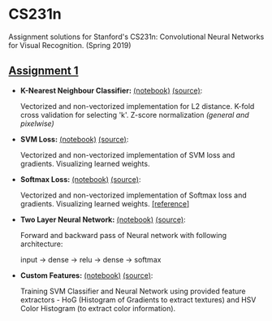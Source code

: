 # CS231n
Assignment solutions for Stanford's CS231n: Convolutional Neural Networks for Visual Recognition. (Spring 2019)

## [Assignment 1](http://cs231n.github.io/assignments2019/assignment1/)
  - **K-Nearest Neighbour Classifier:** [(notebook)](../master/assignment1/knn.ipynb)  [(source)](../master/assignment1/cs231n/classifiers/k_nearest_neighbor.py): 
    
    Vectorized and non-vectorized implementation for L2 distance. K-fold cross validation for selecting 'k'.  Z-score normalization _(general and pixelwise)_

  - **SVM Loss:** [(notebook)](../master/assignment1/svm.ipynb) [(source)](../master/assignment1/cs231n/classifiers/linear_svm.py): 
    
    Vectorized and non-vectorized implementation of SVM loss and gradients. Visualizing learned weights. 

  - **Softmax Loss:** [(notebook)](../master/assignment1/softmax.ipynb) [(source)](../master/assignment1/cs231n/classifiers/softmax.py): 
    
    Vectorized and non-vectorized implementation of Softmax loss and gradients. Visualizing learned weights. [[reference]](https://eli.thegreenplace.net/2016/the-softmax-function-and-its-derivative/)

  - **Two Layer Neural Network:** [(notebook)](../master/assignment1/two_layer_net.ipynb) [(source)](../master/assignment1/cs231n/classifiers/neural_net.py): 
    
    Forward and backward pass of Neural network with following architecture:
    
    input &rarr; dense &rarr; relu &rarr; dense &rarr; softmax

  - **Custom Features:** [(notebook)](../master/assignment1/features.ipynb) [(source)](../master/assignment1/cs231n/features.py): 
    
    Training SVM Classifier and Neural Network using provided feature extractors - HoG (Histogram of Gradients to extract textures) and HSV Color Histogram (to extract color information).

    

    
